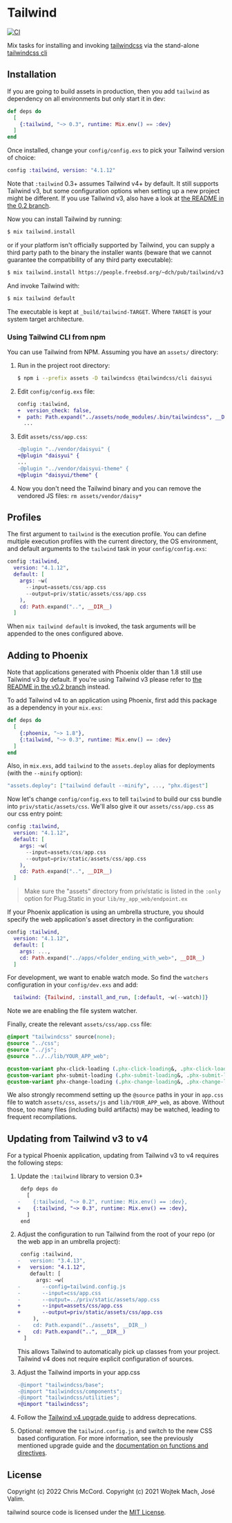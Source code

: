 # Tailwind

[![CI](https://github.com/phoenixframework/tailwind/actions/workflows/main.yml/badge.svg)](https://github.com/phoenixframework/tailwind/actions/workflows/main.yml)

Mix tasks for installing and invoking [tailwindcss](https://tailwindcss.com) via the
stand-alone [tailwindcss cli](https://github.com/tailwindlabs/tailwindcss/tree/main/packages/%40tailwindcss-standalone)

## Installation

If you are going to build assets in production, then you add
`tailwind` as dependency on all environments but only start it
in dev:

```elixir
def deps do
  [
    {:tailwind, "~> 0.3", runtime: Mix.env() == :dev}
  ]
end
```

Once installed, change your `config/config.exs` to pick your
Tailwind version of choice:

```elixir
config :tailwind, version: "4.1.12"
```

Note that `:tailwind` 0.3+ assumes Tailwind v4+ by default.
It still supports Tailwind v3, but some configuration options
when setting up a new project might be different. If you use
Tailwind v3, also have a look at [the README in the 0.2 branch](https://github.com/phoenixframework/tailwind/blob/v0.2/README.md).

Now you can install Tailwind by running:

```bash
$ mix tailwind.install
```

or if your platform isn't officially supported by Tailwind,
you can supply a third party path to the binary the installer wants
(beware that we cannot guarantee the compatibility of any third party executable):

```bash
$ mix tailwind.install https://people.freebsd.org/~dch/pub/tailwind/v3.2.6/tailwindcss-freebsd-x64
```

And invoke Tailwind with:

```bash
$ mix tailwind default
```

The executable is kept at `_build/tailwind-TARGET`.
Where `TARGET` is your system target architecture.

### Using Tailwind CLI from npm

You can use Tailwind from NPM. Assuming you have an `assets/` directory:

1.  Run in the project root directory:

    ```bash
    $ npm i --prefix assets -D tailwindcss @tailwindcss/cli daisyui
    ```

2.  Edit `config/config.exs` file:

    ```diff
    config :tailwind,
    +  version_check: false,
    +  path: Path.expand("../assets/node_modules/.bin/tailwindcss", __DIR__),
      ...
    ```

3.  Edit `assets/css/app.css`:

    ```diff
    -@plugin "../vendor/daisyui" {
    +@plugin "daisyui" {
    ...
    -@plugin "../vendor/daisyui-theme" {
    +@plugin "daisyui/theme" {
    ```

4.  Now you don't need the Tailwind binary and you can remove the
    vendored JS files: `rm assets/vendor/daisy*`

## Profiles

The first argument to `tailwind` is the execution profile.
You can define multiple execution profiles with the current
directory, the OS environment, and default arguments to the
`tailwind` task in your `config/config.exs`:

```elixir
config :tailwind,
  version: "4.1.12",
  default: [
    args: ~w(
      --input=assets/css/app.css
      --output=priv/static/assets/css/app.css
    ),
    cd: Path.expand("..", __DIR__)
  ]
```

When `mix tailwind default` is invoked, the task arguments will be appended
to the ones configured above.

## Adding to Phoenix

Note that applications generated with Phoenix older than 1.8 still use Tailwind v3 by default.
If you're using Tailwind v3 please refer to [the README in the v0.2 branch](https://github.com/phoenixframework/tailwind/blob/v0.2/README.md#adding-to-phoenix)
instead.

To add Tailwind v4 to an application using Phoenix, first add this package
as a dependency in your `mix.exs`:

```elixir
def deps do
  [
    {:phoenix, "~> 1.8"},
    {:tailwind, "~> 0.3", runtime: Mix.env() == :dev}
  ]
end
```

Also, in `mix.exs`, add `tailwind` to the `assets.deploy`
alias for deployments (with the `--minify` option):

```elixir
"assets.deploy": ["tailwind default --minify", ..., "phx.digest"]
```

Now let's change `config/config.exs` to tell `tailwind`
to build our css bundle into `priv/static/assets/css`.
We'll also give it our `assets/css/app.css` as our css entry point:

```elixir
config :tailwind,
  version: "4.1.12",
  default: [
    args: ~w(
      --input=assets/css/app.css
      --output=priv/static/assets/css/app.css
    ),
    cd: Path.expand("..", __DIR__)
  ]
```

> Make sure the "assets" directory from priv/static is listed in the
> `:only` option for Plug.Static in your `lib/my_app_web/endpoint.ex`

If your Phoenix application is using an umbrella structure, you should specify
the web application's asset directory in the configuration:

```elixir
config :tailwind,
  version: "4.1.12",
  default: [
    args: ...,
    cd: Path.expand("../apps/<folder_ending_with_web>", __DIR__)
  ]
```

For development, we want to enable watch mode. So find the `watchers`
configuration in your `config/dev.exs` and add:

```elixir
  tailwind: {Tailwind, :install_and_run, [:default, ~w(--watch)]}
```

Note we are enabling the file system watcher.

Finally, create the relevant `assets/css/app.css` file:

```css
@import "tailwindcss" source(none);
@source "../css";
@source "../js";
@source "../../lib/YOUR_APP_web";

@custom-variant phx-click-loading (.phx-click-loading&, .phx-click-loading &);
@custom-variant phx-submit-loading (.phx-submit-loading&, .phx-submit-loading &);
@custom-variant phx-change-loading (.phx-change-loading&, .phx-change-loading &);
```

We also strongly recommend setting up the `@source` paths in your in `app.css`
file to watch `assets/css`, `assets/js` and `lib/YOUR_APP_web`, as above.
Without those, too many files (including build artifacts) may be watched,
leading to frequent recompilations.

## Updating from Tailwind v3 to v4

For a typical Phoenix application, updating from Tailwind v3 to v4 requires the following steps:

1.  Update the `:tailwind` library to version 0.3+

    ```diff
     defp deps do
       [
    -    {:tailwind, "~> 0.2", runtime: Mix.env() == :dev},
    +    {:tailwind, "~> 0.3", runtime: Mix.env() == :dev},
       ]
     end
    ```

2.  Adjust the configuration to run Tailwind from the root of your repo (or the web app in an umbrella project):

    ```diff
     config :tailwind,
    -   version: "3.4.13",
    +   version: "4.1.12",
        default: [
          args: ~w(
    -       --config=tailwind.config.js
    -       --input=css/app.css
    -       --output=../priv/static/assets/app.css
    +       --input=assets/css/app.css
    +       --output=priv/static/assets/css/app.css
         ),
    -    cd: Path.expand("../assets", __DIR__)
    +    cd: Path.expand("..", __DIR__)
      ]
    ```

    This allows Tailwind to automatically pick up classes from your project. Tailwind v4 does not require explicit configuration of sources.

3.  Adjust the Tailwind imports in your app.css

    ```diff
    -@import "tailwindcss/base";
    -@import "tailwindcss/components";
    -@import "tailwindcss/utilities";
    +@import "tailwindcss";
    ```

4.  Follow the [Tailwind v4 upgrade guide](https://tailwindcss.com/docs/upgrade-guide) to address deprecations.

5.  Optional: remove the `tailwind.config.js` and switch to the new CSS based configuration. For more information, see the previously mentioned upgrade guide and the [documentation on functions and directives](https://tailwindcss.com/docs/functions-and-directives).

## License

Copyright (c) 2022 Chris McCord.
Copyright (c) 2021 Wojtek Mach, José Valim.

tailwind source code is licensed under the [MIT License](LICENSE.md).
